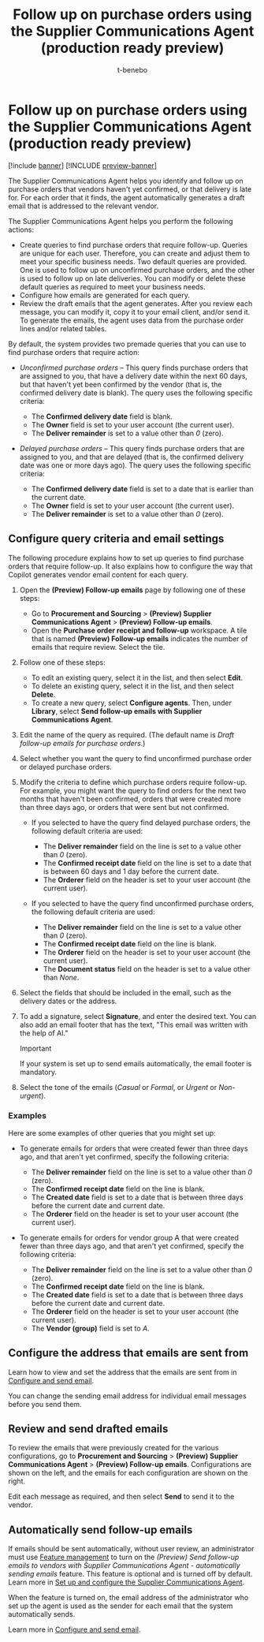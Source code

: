 ﻿---
title: Follow up on purchase orders using the Supplier Communications Agent (production ready preview)
description: Learn how to use the Supplier Communications Agent to identify unconfirmed or delayed purchase orders and automate follow-up emails tailored to your business needs.
author: t-benebo
ms.author: benebotg
ms.reviewer: kamaybac
ms.search.form: 
ms.topic: how-to
ms.date: 04/24/2025
ms.custom:
  - bap-template
  - ai-gen-docs-bap
  - ai-gen-description
  - ai-seo-date:04/24/2025
---

# Follow up on purchase orders using the Supplier Communications Agent (production ready preview)

[!include [banner](../includes/banner.md)]
[!INCLUDE [preview-banner](~/../shared-content/shared/preview-includes/preview-banner.md)]
<!-- KFM: Preview until further notice -->

The Supplier Communications Agent helps you identify and follow up on purchase orders that vendors haven't yet confirmed, or that delivery is late for. For each order that it finds, the agent automatically generates a draft email that is addressed to the relevant vendor.

The Supplier Communications Agent helps you perform the following actions:

- Create queries to find purchase orders that require follow-up. Queries are unique for each user. Therefore, you can create and adjust them to meet your specific business needs. Two default queries are provided. One is used to follow up on unconfirmed purchase orders, and the other is used to follow up on late deliveries. You can modify or delete these default queries as required to meet your business needs.
- Configure how emails are generated for each query.
- Review the draft emails that the agent generates. After you review each message, you can modify it, copy it to your email client, and/or send it. To generate the emails, the agent uses data from the purchase order lines and/or related tables.

By default, the system provides two premade queries that you can use to find purchase orders that require action:

- *Unconfirmed purchase orders* – This query finds purchase orders that are assigned to you, that have a delivery date within the next 60 days, but that haven't yet been confirmed by the vendor (that is, the confirmed delivery date is blank). The query uses the following specific criteria:

    - The **Confirmed delivery date** field is blank.
    - The **Owner** field is set to your user account (the current user).
    - The **Deliver remainder** is set to a value other than *0* (zero).

- *Delayed purchase orders* – This query finds purchase orders that are assigned to you, and that are delayed (that is, the confirmed delivery date was one or more days ago). The query uses the following specific criteria:

    - The **Confirmed delivery date** field is set to a date that is earlier than the current date.
    - The **Owner** field is set to your user account (the current user).
    - The **Deliver remainder** is set to a value other than *0* (zero).

## Configure query criteria and email settings

The following procedure explains how to set up queries to find purchase orders that require follow-up. It also explains how to configure the way that Copilot generates vendor email content for each query.

1. Open the **(Preview) Follow-up emails** page by following one of these steps:

    - Go to **Procurement and Sourcing** \> **(Preview) Supplier Communications Agent** \> **(Preview) Follow-up emails**.
    - Open the **Purchase order receipt and follow-up** workspace. A tile that is named **(Preview) Follow-up emails** indicates the number of emails that require review. Select the tile.

1. Follow one of these steps:

    - To edit an existing query, select it in the list, and then select **Edit**.
    - To delete an existing query, select it in the list, and then select **Delete**.
    - To create a new query, select **Configure agents**. Then, under **Library**, select **Send follow-up emails with Supplier Communications Agent**.

1. Edit the name of the query as required. (The default name is *Draft follow-up emails for purchase orders*.)
1. Select whether you want the query to find unconfirmed purchase order or delayed purchase orders.
1. Modify the criteria to define which purchase orders require follow-up. For example, you might want the query to find orders for the next two months that haven't been confirmed, orders that were created more than three days ago, or orders that were sent but not confirmed.

    - If you selected to have the query find delayed purchase orders, the following default criteria are used:

        - The **Deliver remainder** field on the line is set to a value other than *0* (zero).
        - The **Confirmed receipt date** field on the line is set to a date that is between 60 days and 1 day before the current date.
        - The **Orderer** field on the header is set to your user account (the current user).

    - If you selected to have the query find unconfirmed purchase orders, the following default criteria are used:

        - The **Deliver remainder** field on the line is set to a value other than *0* (zero).
        - The **Confirmed receipt date** field on the line is blank.
        - The **Orderer** field on the header is set to your user account (the current user).
        - The **Document status** field on the header is set to a value other than *None*.

1. Select the fields that should be included in the email, such as the delivery dates or the address.
1. To add a signature, select **Signature**, and enter the desired text. You can also add an email footer that has the text, "This email was written with the help of AI." 

    > [!IMPORTANT]
    > If your system is set up to send emails automatically, the email footer is mandatory.

1. Select the tone of the emails (*Casual* or *Formal*, or *Urgent* or *Non-urgent*).

### Examples

Here are some examples of other queries that you might set up:

- To generate emails for orders that were created fewer than three days ago, and that aren't yet confirmed, specify the following criteria:

    - The **Deliver remainder** field on the line is set to a value other than *0* (zero).
    - The **Confirmed receipt date** field on the line is blank.
    - The **Created date** field is set to a date that is between three days before the current date and current date.
    - The **Orderer** field on the header is set to your user account (the current user).

- To generate emails for orders for vendor group A that were created fewer than three days ago, and that aren't yet confirmed, specify the following criteria:

    - The **Deliver remainder** field on the line is set to a value other than *0* (zero).
    - The **Confirmed receipt date** field on the line is blank.
    - The **Created date** field is set to a date that is between three days before the current date and current date.
    - The **Orderer** field on the header is set to your user account (the current user).
    - The **Vendor (group)** field is set to *A*.

## Configure the address that emails are sent from

Learn how to view and set the address that the emails are sent from in [Configure and send email](../../fin-ops-core/dev-itpro/organization-administration/configure-email.md).

You can change the sending email address for individual email messages before you send them.

## Review and send drafted emails

To review the emails that were previously created for the various configurations, go to **Procurement and Sourcing** \> **(Preview) Supplier Communications Agent** \> **(Preview) Follow-up emails**. Configurations are shown on the left, and the emails for each configuration are shown on the right.

Edit each message as required, and then select **Send** to send it to the vendor.

## Automatically send follow-up emails

If emails should be sent automatically, without user review, an administrator must use [Feature management](../../fin-ops-core/fin-ops/get-started/feature-management/feature-management-overview.md) to turn on the *(Preview) Send follow-up emails to vendors with Supplier Communications Agent - automatically sending emails* feature. This feature is optional and is turned off by default. Learn more in [Set up and configure the Supplier Communications Agent](supplier-com-agent-setup.md).

When the feature is turned on, the email address of the administrator who set up the agent is used as the sender for each email that the system automatically sends.

Learn more in [Configure and send email](../../fin-ops-core/dev-itpro/organization-administration/configure-email.md).
